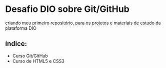 # Desafio DIO sobre Git/GitHub
criando meu primeiro repositório, para os projetos e materiais de estudo da plataforma DIO

## índice:

* Curso Git/GitHub
* Curso de HTML5 e CSS3
